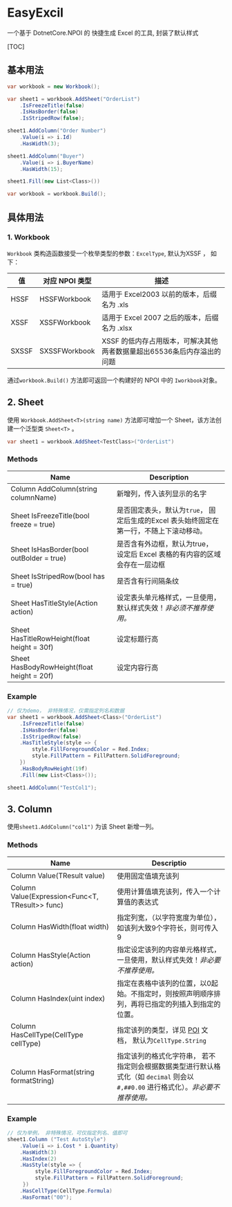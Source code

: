# EasyExcil

一个基于 DotnetCore.NPOI 的 快捷生成 Excel 的工具, 封装了默认样式

[TOC]

## 基本用法

```csharp
var workbook = new Workbook();

var sheet1 = workbook.AddSheet("OrderList")
    .IsFreezeTitle(false)
    .IsHasBorder(false)
    .IsStripedRow(false);

sheet1.AddColumn("Order Number")
    .Value(i => i.Id)
    .HasWidth(3);

sheet1.AddColumn("Buyer")
    .Value(i => i.BuyerName)
    .HasWidth(15);

sheet1.Fill(new List<Class>())

var workbook = workbook.Build();
```



## 具体用法



### 1. Workbook

`Workbook` 类构造函数接受一个枚举类型的参数：`ExcelType`, 默认为XSSF ， 如下：

| 值    | 对应 NPOI 类型 | 描述                                                         |
| ----- | -------------- | ------------------------------------------------------------ |
| HSSF  | HSSFWorkbook   | 适用于 Excel2003 以前的版本，后缀名为 .xls                   |
| XSSF  | XSSFWorkbook   | 适用于 Excel 2007 之后的版本，后缀名为 .xlsx                 |
| SXSSF | SXSSFWorkbook  | XSSF 的低内存占用版本，可解决其他两者数据量超出65536条后内存溢出的问题 |

通过`workbook.Build()` 方法即可返回一个构建好的 NPOI 中的 `Iworkbook`对象。



## 2. Sheet

使用 `Workbook.AddSheet<T>(string name)` 方法即可增加一个 Sheet，该方法创建一个泛型类 `Sheet<T>` 。

``` csharp
var sheet1 = workbook.AddSheet<TestClass>("OrderList")
```

### Methods

| Name                                                   | Description                                                  |
| ------------------------------------------------------ | ------------------------------------------------------------ |
| Column<T> AddColumn(string columnName)                 | 新增列，传入该列显示的名字                                   |
| Sheet<T> IsFreezeTitle(bool freeze = true)        | 是否固定表头，默认为`true`， 固定后生成的Excel 表头始终固定在第一行，不随上下滚动移动。 |
| Sheet<T> IsHasBorder(bool outBolder = true)       | 是否含有外边框，默认为true， 设定后 Excel 表格的有内容的区域会存在一层边框 |
| Sheet<T> IsStripedRow(bool has = true)            | 是否含有行间隔条纹                                           |
| Sheet<T> HasTitleStyle(Action<ICellStyle> action) | 设定表头单元格样式，一旦使用，默认样式失效！*非必须不推荐使用。* |
| Sheet<T> HasTitleRowHeight(float height = 30f)    | 设定标题行高                                                 |
| Sheet<T> HasBodyRowHeight(float height = 20f)     | 设定内容行高                                                 |

### Example

```csharp
// 仅为demo， 非特殊情况，仅需指定列名和数据
var sheet1 = workbook.AddSheet<Class>("OrderList")
    .IsFreezeTitle(false)
    .IsHasBorder(false)
    .IsStripedRow(false)
    .HasTitleStyle(style => {
        style.FillForegroundColor = Red.Index;
        style.FillPattern = FillPattern.SolidForeground;
    })
    .HasBodyRowHeight(19f)
	.Fill(new List<Class>());

sheet1.AddColumn("TestCol1");
```



## 3. Column

使用`sheet1.AddColumn("col1")` 为该 Sheet 新增一列。

### Methods

| Name                                                         | Descriptio                                                   |
| ------------------------------------------------------------ | ------------------------------------------------------------ |
| Column<T> Value(TResult value)                           | 使用固定值填充该列                                           |
| Column<T> Value<TResult>(Expression<Func<T, TResult>> func) | 使用计算值填充该列，传入一个计算值的表达式                   |
| Column<T> HasWidth(float width)                               | 指定列宽，（以字符宽度为单位），如该列大致9个字符长，则可传入 9 |
| Column<T> HasStyle(Action<ICellStyle> action)           | 指定设定该列的内容单元格样式，一旦使用，默认样式失效！*非必要不推荐使用。* |
| Column<T> HasIndex(uint index)                              | 指定在表格中该列的位置，以0起始。不指定时，则按照声明顺序排列，再将已指定的列插入到指定的位置。 |
| Column<T> HasCellType(CellType cellType)                    | 指定该列的类型，详见 [POI](https://poi.apache.org/apidocs/dev/org/apache/poi/ss/usermodel/CellType.html) 文档， 默认为`CellType.String` |
| Column<T> HasFormat(string formatString)                   | 指定该列的格式化字符串， 若不指定则会根据数据类型进行默认格式化（如 `decimal` 则会以`#,##0.00` 进行格式化）。*非必要不推荐使用。* |

### Example

```csharp
// 仅为举例， 非特殊情况，可仅指定列名、值即可
sheet1.Column ("Test AutoStyle")
    .Value(i => i.Cost * i.Quantity)
    .HasWidth(3)
    .HasIndex(2)
    .HasStyle(style => {
         style.FillForegroundColor = Red.Index;
         style.FillPattern = FillPattern.SolidForeground;
     })
    .HasCellType(CellType.Formula)
    .HasFormat("00");
```
